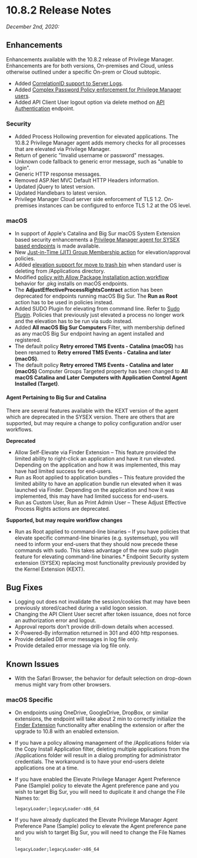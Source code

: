 [title]: # (10.8.2 Release)
[tags]: # (on-premises,cloud)
[priority]: # (30093)
# 10.8.2 Release Notes

_December 2nd, 2020:_

## Enhancements

Enhancements available with the 10.8.2 release of Privilege Manager. Enhancements are for both versions, On-premises and Cloud, unless otherwise outlined under a specific On-prem or Cloud subtopic.

* Added [CorrelationID support to Server Logs](../admin/log-viewer/index.md).
* Added [Complex Password Policy enforcement for Privilege Manager users](../admin/users/pw-complexity.md).
* Added API Client User logout option via delete method on [API Authentication](https://docs.thycotic.com/privman-api/10.8.0/authentication#delete) endpoint.

### Security

* Added Process Hollowing prevention for elevated applications. The 10.8.2 Privilege Manager agent adds memory checks for all processes that are elevated via Privilege Manager.
* Return of generic "Invalid username or password" messages.
* Unknown code fallback to generic error message, such as "unable to login".
* Generic HTTP response messages.
* Removed ASP.Net MVC Default HTTP Headers information.
* Updated jQuery to latest version.
* Updated Handlebars to latest version.
* Privilege Manager Cloud server side enforcement of TLS 1.2. On-premises instances can be configured to enforce TLS 1.2 at the OS level.

### macOS

* In support of Apple's Catalina and Big Sur macOS System Extension based security enhancements a [Privilege Manager agent for SYSEX based endpoints](../install/agents/agent-inst-mac.md) is made available.
* New [Just-in-Time (JIT) Group Membership action](../admin/actions/jit-group-member.md) for elevation/approval policies.
* Added [elevation support for move to trash bin](../computer-grops/macOS/examples/move-to-trash.md) when standard user is deleting from /Applications directory.
* Modified [policy with Allow Package Installation action workflow](../computer-groups/macOS/examples/index.md#agent_behavior_with_actions) behavior for .pkg installs on macOS endpoints.
* The __AdjustEffectiveProcessRightsContract__ action has been deprecated for endpoints running macOS Big Sur. The __Run as Root__ action has to be used in policies instead.
* Added SUDO Plugin for elevating from command line. Refer to [Sudo Plugin](../platforms/macOS/sudo-plugin.md). Policies that previously just elevated a process no longer work and the elevation has to be run via sudo instead.
* Added __All macOS Big Sur Computers__ Filter, with membership defined as any macOS Big Sur endpoint having an agent installed and registered.
* The default policy __Retry errored TMS Events - Catalina (macOS)__ has been renamed to __Retry errored TMS Events - Catalina and later (macOS)__.
* The default policy __Retry errored TMS Events - Catalina and later (macOS)__ Computer Groups Targeted property has been changed to __All macOS Catalina and Later Computers with Application Control Agent Installed (Target)__.

#### Agent Pertaining to Big Sur and Catalina

There are several features available with the KEXT version of the agent which are deprecated in the SYSEX version. There are others that are supported, but may require a change to policy configuration and/or user workflows.

__Deprecated__

* Allow Self-Elevate via Finder Extension – This feature provided the limited ability to right-click an application and have it run elevated. Depending on the application and how it was implemented, this may have had limited success for end-users.
* Run as Root applied to application bundles – This feature provided the limited ability to have an application bundle run elevated when it was launched via Finder. Depending on the application and how it was implemented, this may have had limited success for end-users.
* Run as Custom User, Run as Print Admin User – These Adjust Effective Process Rights actions are deprecated.

__Supported, but may require workflow changes__

* Run as Root applied to command-line binaries – If you have policies that elevate specific command-line binaries (e.g. systemsetup), you will need to inform your end-users that they should now precede these commands with sudo. This takes advantage of the new sudo plugin feature for elevating command-line binaries.* Endpoint Security system extension (SYSEX) replacing most functionality previously provided by the Kernel Extension (KEXT).

## Bug Fixes

* Logging out does not invalidate the session/cookies that may have been previously stored/cached during a valid logon session.
* Changing the API Client User secret after token issuance, does not force an authorization error and logout.
* Approval reports don't provide drill-down details when accessed.
* X-Powered-By information returned in 301 and 400 http responses.
* Provide detailed DB error messages in log file only.
* Provide detailed error message via log file only.

## Known Issues

* With the Safari Browser, the behavior for default selection on drop-down menus might vary from other browsers.

### macOS Specific

* On endpoints using OneDrive, GoogleDrive, DropBox, or similar extensions, the endpoint will take about 2 min to correctly initialize the [Finder Extension](../computer-groups/macOS/examples/self-elevation.md#troubleshooting__verify_the_finder_extension_is_installed) functionality after enabling the extension or after the upgrade to 10.8 with an enabled extension.
* If you have a policy allowing management of the /Applications folder via the Copy Install Application filter, deleting multiple applications from the /Applications folder will result in a dialog prompting for administrator credentials. The workaround is to have your end-users delete applications one at a time.
* If you have enabled the Elevate Privilege Manager Agent Preference Pane (Sample) policy to elevate the Agent preference pane and you wish to target Big Sur, you will need to duplicate it and change the File Names to:

  `legacyLoader;legacyLoader-x86_64`
* If you have already duplicated the Elevate Privilege Manager Agent Preference Pane (Sample) policy to elevate the Agent preference pane and you wish to target Big Sur, you will need to change the File Names to:

  `legacyLoader;legacyLoader-x86_64`
